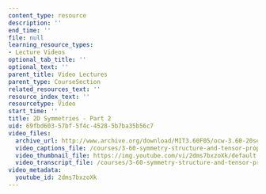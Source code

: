 ```yaml
---
content_type: resource
description: ''
end_time: ''
file: null
learning_resource_types:
- Lecture Videos
optional_tab_title: ''
optional_text: ''
parent_title: Video Lectures
parent_type: CourseSection
related_resources_text: ''
resource_index_text: ''
resourcetype: Video
start_time: ''
title: 2D Symmetries - Part 2
uid: 69fbd603-57bf-5f4c-4528-5b7ba35b56c7
video_files:
  archive_url: http://www.archive.org/download/MIT3.60F05/ocw-3.60-20sep2005-part2-220k.mp4
  video_captions_file: /courses/3-60-symmetry-structure-and-tensor-properties-of-materials-fall-2005/4c40c53909145fc188c712a8755b8313_2dms7bxzoXk.vtt
  video_thumbnail_file: https://img.youtube.com/vi/2dms7bxzoXk/default.jpg
  video_transcript_file: /courses/3-60-symmetry-structure-and-tensor-properties-of-materials-fall-2005/cd6300fc1bc4b6e4f838d58cc7e4cf63_2dms7bxzoXk.pdf
video_metadata:
  youtube_id: 2dms7bxzoXk
---
```

